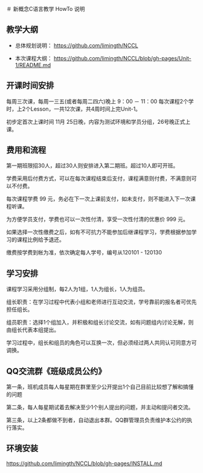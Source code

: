 ＃ 新概念C语言教学 HowTo 说明

## 教学大纲

* 总体规划说明： 
<https://github.com/limingth/NCCL>

* 本次课程大纲： 
<https://github.com/limingth/NCCL/blob/gh-pages/Unit-1/README.md>

## 开课时间安排

每周三次课，每周一三五(或者每周二四六)晚上 9：00 － 11：00 
每次课程2个学时，上2个Lesson，一共12次课，共4周时间上完Unit-1。

初步定首次上课时间 11月 25日晚，内容为测试环境和学员分组，26号晚正式上课。

## 费用和流程

第一期班限招30人，超过30人则安排进入第二期班。超过10人即可开班。

学费采用后付费方式，可以在每次课程结束后支付，课程满意则付费，不满意则可以不付费。

每次课程学费 99 元，务必在下一次上课前支付，如未支付，则不能进入下一次课程听课。

为方便学员支付，学费也可以一次性付清，享受一次性付清的优惠价 999 元。

如果选择一次性缴费之后，如有不可抗力不能参加后继课程学习，学费根据参加学习的课程比例给予退还。

缴费按学费到帐为准，依次确定每人学号，编号从120101 - 120130 


## 学习安排

课程学习采用分组制，每2人为1组，1人为组长，1人为组员。

组长职责：在学习过程中代表小组和老师进行互动交流，学号靠前的报名者可优先担任组长。

组员职责：选择1个组加入，并积极和组长讨论交流，如有问题组内讨论无解，则由组长代表本组提出。

学习过程中，组长和组员的角色可以互换一次，但必须经过两人共同认可同意方可调换。


## QQ交流群《班级成员公约》

第一条，班机成员每人每星期在群里至少公开提出1个自己目前比较想了解和搞懂的问题

第二条，每人每星期试着去解决至少1个别人提出的问题，并主动和提问者交流。

第三条，以上2条都做不到者，自动退出本群。QQ群管理员负责维护本公约的执行落实。


## 环境安装
<https://github.com/limingth/NCCL/blob/gh-pages/INSTALL.md>
